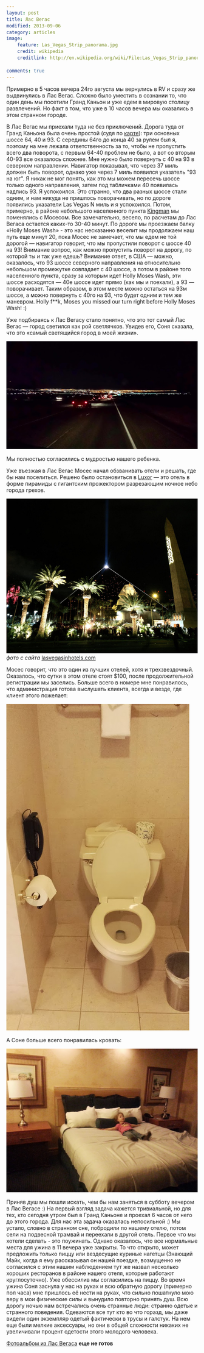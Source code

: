 ```yaml
---
layout: post
title: Лас Вегас
modified: 2013-09-06
category: articles
image:
    feature: Las_Vegas_Strip_panorama.jpg
    credit: wikipedia
    creditlink: http://en.wikipedia.org/wiki/File:Las_Vegas_Strip_panorama.jpg

comments: true
---
```


Примерно в 5 часов вечера 24го августа мы вернулись в RV и сразу же выдвинулись в Лас Вегас.
Сложно было уместить в сознании то, что один день мы посетили Гранд Каньон и
уже едем в мировую столицу развлечений. Но факт в том, что уже в 10 часов
вечера мы оказались в этом странном городе.

В Лас Вегас мы приехали туда не без приключений. Дорога туда от
Гранд Каньона была очень простой (судя по [карте][roadmap]): три основных шоссе 64, 40
и 93. С середины 64го до конца 40 за рулем был я, поэтому на мне лежала
ответственность за то, чтобы не пропустить всего два поворота, с первым 64-40 проблем не
было, а вот со вторым 40-93 все оказалось сложнее. Мне нужно было повернуть с
40 на 93 в северном направлении. Навигатор показывал, что через 37 миль должен
быть поворот, однако уже через 7 миль появился указатель "93 на юг". Я никак не
мог понять, как это мы можем пересечь шоссе только одного направления, затем
под табличками 40 появилась надпись 93. Я успокоился. Это странно, что два
разных шоссе стали одним, и нам никуда не пришлось поворачивать, но по дороге
появились указатели Las Vegas N миль и я успокоился. Потом, примерно, в районе
небольшого населенного пункта [Kingman][kingman] мы поменялись с Мосесом. Все
замечательно, весело, по расчетам до Лас Вегаса остается каких-то 30-40 минут. По дороге мы
проезжаем балку «Holly Moses Wash» - это нас несказанно веселит мы продолжаем
наш путь еще минут 20, пока Мосес не замечает, что мы едем не той дорогой —
навигатор говорит, что мы пропустили поворот с шоссе 40 на 93! Внимание вопрос,
    как можно пропустить поворот на дорогу, по которой ты и так уже едешь?
Внимание ответ, в США — можно, оказалось, что 93 шоссе северного направления на
относительно небольшом промежутке совпадает с 40 шоссе, а потом в районе того
населенного пункта, сразу за которым идет Holly Moses Wash, эти шоссе
расходятся — 40е шоссе идет прямо (как мы и поехали), а 93 — поворачивает.
Таким образом, в этом месте можно остаться на 93м шоссе, а можно повернуть с
40го на 93, что будет одним и тем же маневром. Holly f**k, Moses you missed our
turn right before Holly Moses Wash! :)


Уже подбираясь к Лас Вегасу стало понятно, что это тот самый Лас Вегас — город
светился как рой светлячков. Увидев его, Соня сказала, что это «самый
светящийся город в моей жизни». 

![Las Vegas Lights](/images/lasvegas_lights.jpg)

Мы полностью согласились с мудростью нашего
ребенка. 


Уже въезжая в Лас Вегас Мосес начал обзванивать отели и решать, где бы
нам поселиться. Решено было остановиться в [Luxor](http://www.luxor.com/) 
— это отель в форме пирамиды с гигантским прожектором разрезающим ночное небо города грехов.

![Luxor at night](/images/luxor.jpg)
*фото с сайта* [lasvegasinhotels.com](http://www.lasvegasinhotels.com/las-vegas-hotel-rooms/luxor-hotel-casino-resort.html)


Мосес говорит,
    что это один из лучших отелей, хотя и трехзвездочный. Оказалось, что сутки
    в этом отеле стоят $100, после продолжительной регистрации мы заселись.
Больше всего в номере мне понравилось, что администрация готова выслушать клиента,
всегда и везде, где клиент этого пожелает:

![Toilet phone](/images/las_vegas_phone.jpg)

А Соне больше всего понравилась кровать:

![Luxor bed](/images/20130824_220827.jpg)

Приняв душ мы пошли искать, чем бы нам заняться в субботу вечером в Лас
    Вегасе :) На первый взгляд задача кажется тривиальной, но для тех, кто
    сегодня утром был в Гранд Каньоне и проехал 6 часов от него до этого
    города. Для нас эта задача оказалась непосильной :) Мы устало, словно в странном сне,
    побродили по нашему отелю, потом сели на подвесной трамвай и переехали в
    другой отель. Первое что мы хотели сделать - это поужинать. Однако
    оказалось, что все нормальные места для ужина в 11 вечера уже закрыты. То
    что открыто, может предложить только пиццу или вездесущие куриные нагетцы
    (Знающий 	Майк, когда я ему рассказывал он нашей 	поездке, возмущенно не
     согласился с 	этим нашим наблюдением тут же назвал 	несколько хороших
     ресторанов в районе 	нашего отеля, которые работают 	круглосуточно). Уже
    обессилив мы согласились на пиццу. Во время ужина Соня заснула у нас на
    руках и всю обратную дорогу (примерно пол часа) мне пришлось её нести на
    руках, что сильно пошатнуло мою веру в мои физические силы и вынудило
    повторно принять душ. Всю дорогу ночью нам встречались очень странные люди:
    странно одетые и странного поведения. Одеваются все тут кто во что горазд,
    мы даже видели один экземпляр одетый фактически в трусы и галстук. На нем
    еще были мелкие аксессуары, но они в общей сложности никаких не увеличивали
    процент одетости этого молодого человека.


[Фотоальбом из Лас Вегаса][las_photos] **еще не готов**

[bucketlist]: http://bucketlist.org/
[creamyeggs]: http://www.thekitchn.com/how-to-make-creamy-luscious-sc-113371
[buses]: http://www.nps.gov/grca/planyourvisit/shuttle-buses.htm
[roadmap]: https://www.google.com/maps/preview#!data=!4m19!3m18!1m5!1sGrand+Canyon+Village,+AZ!2s0x8733174f95ffe325:0xb8ccc2749a229ea1!3m2!3d36.0544445!4d-112.1401108!1m1!1sLas+Vegas,+NV!2e0!3m8!1m3!1d4369874!2d-108.2029298!3d34.2692423!3m2!1i1871!2i994!4f13.1&fid=0
[kingman]: https://www.google.com/maps/preview#!data=!1m4!1m3!1d16880!2d-114.0578017!3d35.1922799!4m19!3m18!1m5!1sGrand+Canyon+Village%2C+AZ!2s0x8733174f95ffe325%3A0xb8ccc2749a229ea1!3m2!3d36.0544445!4d-112.1401108!1m1!1sLas+Vegas%2C+NV!2e0!3m8!1m3!1d4369874!2d-108.2029298!3d34.2692423!3m2!1i1871!2i994!4f13.1&fid=0
[grand_photos]: https://plus.google.com/u/0/photos/107394061315422223486/albums/5915970875630277377?authkey=CKeU_vi8gZLyIw
[las_photos]: http://rvtrip.us
